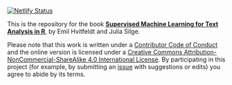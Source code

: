 [![Netlify Status](https://api.netlify.com/api/v1/badges/1f6443b9-c220-47cb-b8b4-2cda9f24a302/deploy-status)](https://app.netlify.com/sites/inspiring-kepler-2ccad1/deploys)

This is the repository for the book [**Supervised Machine Learning for Text Analysis in R**](https://smltar.com/), by Emil Hvitfeldt and Julia Silge.

Please note that this work is written under a [Contributor Code of Conduct](CODE_OF_CONDUCT.md) and the online version is licensed under a [Creative Commons Attribution-NonCommercial-ShareAlike 4.0 International License](https://creativecommons.org/licenses/by-nc-sa/4.0/). By participating in this project (for example, by submitting an [issue](https://github.com/EmilHvitfeldt/smltar/issues) with suggestions or edits) you agree to abide by its terms.
